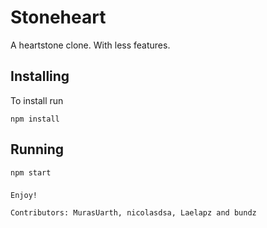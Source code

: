 # Stoneheart

A heartstone clone. With less features.

## Installing

To install run

```
npm install
```

## Running

```
npm start
```

###

```
Enjoy!
```

```
Contributors: MurasUarth, nicolasdsa, Laelapz and bundz
```
